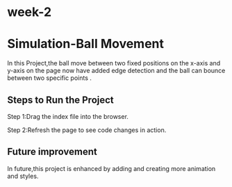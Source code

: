 # week-2
# Simulation-Ball Movement

In this Project,the ball move between two fixed positions on the x-axis and y-axis on the page now have added edge detection and the ball can bounce between two specific points .

## Steps to Run the Project

Step 1:Drag the index file into the browser.

Step 2:Refresh the page to see code changes in action.

## Future improvement

In future,this project is enhanced by adding and creating more animation and styles.
